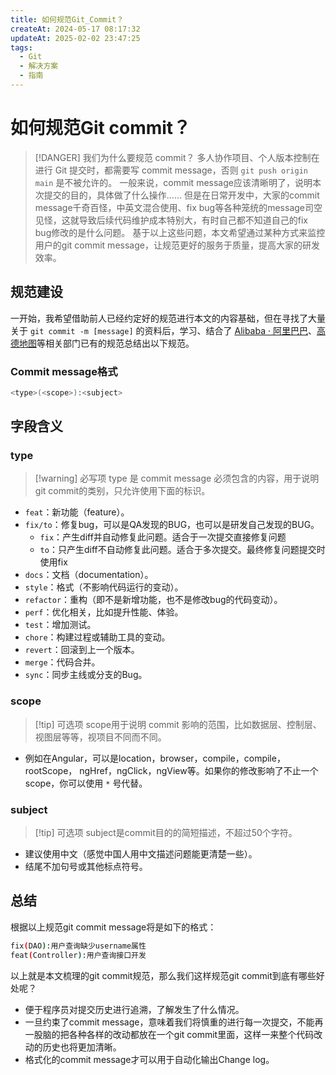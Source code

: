 ```yaml
---
title: 如何规范Git_Commit？
createAt: 2024-05-17 08:17:32
updateAt: 2025-02-02 23:47:25
tags:
  - Git
  - 解决方案
  - 指南
---
```

# 如何规范Git commit？

>[!DANGER]  我们为什么要规范 commit？
>多人协作项目、个人版本控制在进行 Git 提交时，都需要写 commit message，否则 `git push origin main` 是不被允许的。
>一般来说，commit message应该清晰明了，说明本次提交的目的，具体做了什么操作……
>但是在日常开发中，大家的commit message千奇百怪，中英文混合使用、fix bug等各种笼统的message司空见怪，这就导致后续代码维护成本特别大，有时自己都不知道自己的fix bug修改的是什么问题。
>基于以上这些问题，本文希望通过某种方式来监控用户的git commit message，让规范更好的服务于质量，提高大家的研发效率。
## 规范建设
一开始，我希望借助前人已经约定好的规范进行本文的内容基础，但在寻找了大量关于 `git commit -m [message]` 的资料后，学习、结合了 [Alibaba · 阿里巴巴](https://github.com/alibaba)、[高德地图](https://lbs.amap.com/)等相关部门已有的规范总结出以下规范。
### Commit message格式

```sh
<type>(<scope>):<subject>
```

## 字段含义
### type
>[!warning] 必写项
>type 是 commit message 必须包含的内容，用于说明git commit的类别，只允许使用下面的标识。
- `feat`：新功能（feature）。
- `fix/to`：修复bug，可以是QA发现的BUG，也可以是研发自己发现的BUG。
	- `fix`：产生diff并自动修复此问题。适合于一次提交直接修复问题
	- `to`：只产生diff不自动修复此问题。适合于多次提交。最终修复问题提交时使用fix
- `docs`：文档（documentation）。
- `style`：格式（不影响代码运行的变动）。
- `refactor`：重构（即不是新增功能，也不是修改bug的代码变动）。
- `perf`：优化相关，比如提升性能、体验。
- `test`：增加测试。
- `chore`：构建过程或辅助工具的变动。
- `revert`：回滚到上一个版本。
- `merge`：代码合并。
- `sync`：同步主线或分支的Bug。
### scope
>[!tip] 可选项
>scope用于说明 commit 影响的范围，比如数据层、控制层、视图层等等，视项目不同而不同。
- 例如在Angular，可以是location，browser，compile，compile，rootScope， ngHref，ngClick，ngView等。如果你的修改影响了不止一个scope，你可以使用 `*` 号代替。
### subject
>[!tip] 可选项
>subject是commit目的的简短描述，不超过50个字符。
- 建议使用中文（感觉中国人用中文描述问题能更清楚一些）。
- 结尾不加句号或其他标点符号。
## 总结
根据以上规范git commit message将是如下的格式：

```sh
fix(DAO):用户查询缺少username属性 
feat(Controller):用户查询接口开发
```

以上就是本文梳理的git commit规范，那么我们这样规范git commit到底有哪些好处呢？
- 便于程序员对提交历史进行追溯，了解发生了什么情况。
- 一旦约束了commit message，意味着我们将慎重的进行每一次提交，不能再一股脑的把各种各样的改动都放在一个git commit里面，这样一来整个代码改动的历史也将更加清晰。
- 格式化的commit message才可以用于自动化输出Change log。